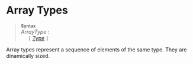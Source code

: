 # Array Types

> **<sup>Syntax</sup>**\
> _ArrayType_ :\
> &nbsp;&nbsp;&nbsp;&nbsp; `[` [_Type_](/type_system/index.md) `]`

Array types represent a sequence of elements of the same type. They are dinamically sized.
